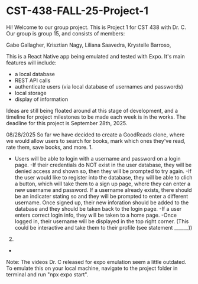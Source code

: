 # CST-438-FALL-25-Project-1

Hi! Welcome to our group project. This is Project 1
for CST 438 with Dr. C. Our group is group 15, and consists of members:

Gabe Gallagher, 
Krisztian Nagy, 
Liliana Saavedra, 
Krystelle Barroso, 

This is a React Native app being emulated and tested with Expo.
It's main features will include:

- a local database
- REST API calls
- authenticate users (via local database of usernames and passwords)
- local storage
- display of information

Ideas are still being floated around at this stage of development, 
and a timeline for project milestones to be made each week is in the works. The deadline for this project is September 28th, 2025.


08/28/2025
So far we have decided to create a GoodReads clone, where we would allow users to search for books, mark which ones they've read, rate them, save books, and more. 
1.
- Users will be able to login with a username and password on a login page. 
    -If their credentials do NOT 
    exist in the user database, they will be denied access and shown so, then they will be prompted to try again.
    -If the user would like to register into the database, they will be able to clich a button, which will take them to a sign up page, where they can enter a new username and password. If a username already exists, there should be an indicater stating so and they will be prompted to enter a different username. Once signed up, their new inforation should be added to the database and they should be taken back to the login page.
    -If a user enters correct login info, they will be taken to a home page.
    -Once logged in, their username will be displayed in the top right corner. (This could be interactive and take them to their profile (see statement ______))
2.
-



Note: The videos Dr. C released for expo emulation seem a little outdated. To emulate this on your local machine, navigate to the project folder in terminal and run "npx expo start".

